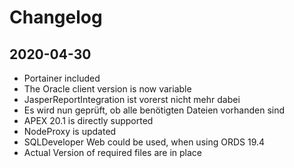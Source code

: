 # Changelog

## 2020-04-30

- Portainer included
- The Oracle client version is now variable
- JasperReportIntegration ist vorerst nicht mehr dabei
- Es wird nun geprüft, ob alle benötigten Dateien vorhanden sind
- APEX 20.1 is directly supported
- NodeProxy is updated
- SQLDeveloper Web could be used, when using ORDS 19.4
- Actual Version of required files are in place